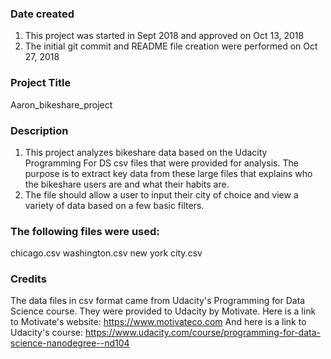 ### Date created
1) This project was started in Sept 2018 and approved on Oct 13, 2018
2) The initial git commit and README file creation were performed on Oct 27, 2018

### Project Title
Aaron_bikeshare_project

### Description
1) This project analyzes bikeshare data based on the Udacity    
  Programming For DS csv files that were provided for analysis.  The purpose is to extract key data from these large files that explains who the bikeshare users are and what their habits are.
2) The file should allow a user to input their city of choice and
  view a variety of data based on a few basic filters.

### The following files were used:
chicago.csv
washington.csv
new york city.csv

### Credits
The data files in csv format came from Udacity's Programming for Data Science course.  They were provided to Udacity by Motivate.
Here is a link to Motivate's website: https://www.motivateco.com
And here is a link to Udacity's course: https://www.udacity.com/course/programming-for-data-science-nanodegree--nd104
